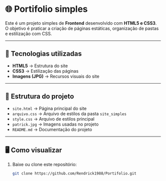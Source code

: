 # 🌐 Portifolio simples

Este é um projeto simples de **Frontend** desenvolvido com **HTML5 e CSS3**.  
O objetivo é praticar a criação de páginas estáticas, organização de pastas e estilização com CSS.

---

## 🚀 Tecnologias utilizadas
- **HTML5** → Estrutura do site  
- **CSS3** → Estilização das páginas  
- **Imagens (JPG)** → Recursos visuais do site  

---

## 📂 Estrutura do projeto
- `site.html` → Página principal do site   
- `arquivo.css` → Arquivo de estilos da pasta `site_simples`  
- `style.css` → Arquivo de estilos principal  
- `patrick.jpg` → Imagens usadas no projeto  
- `README.md` → Documentação do projeto  

---

## 🖥️ Como visualizar
1. Baixe ou clone este repositório:
   ```bash
   git clone https://github.com/Rendrick1988/Portifolio.git 